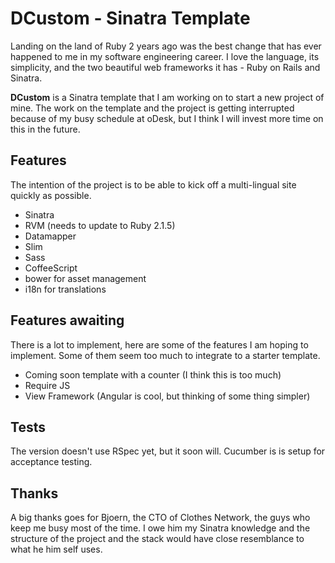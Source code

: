 # DCustom - Sinatra Template

Landing on the land of Ruby 2 years ago was the best change that has ever
happened to me in my software engineering career. I love the language, its
simplicity, and the two beautiful web frameworks it has - Ruby on Rails and
Sinatra.

**DCustom** is a Sinatra template that I am working on to start a new project
of mine. The work on the template and the project is getting interrupted
because of my busy schedule at oDesk, but I think I will invest more time on
this in the future.


## Features

The intention of the project is to be able to kick off a multi-lingual site 
quickly as possible.

- Sinatra
- RVM (needs to update to Ruby 2.1.5)
- Datamapper
- Slim
- Sass
- CoffeeScript
- bower for asset management
- i18n for translations

## Features awaiting

There is a lot to implement, here are some of the features I am hoping to 
implement. Some of them seem too much to integrate to a starter template. 

- Coming soon template with a counter (I think this is too much)
- Require JS
- View Framework (Angular is cool, but thinking of some thing simpler)


## Tests

The version doesn't use RSpec yet, but it soon will. Cucumber is is setup
for acceptance testing.

## Thanks

A big thanks goes for Bjoern, the CTO of Clothes Network, the guys who keep me
busy most of the time. I owe him my Sinatra knowledge and the structure of
the project and the stack would have close resemblance to what he him self uses.
